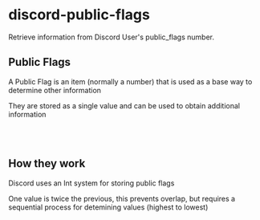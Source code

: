 # discord-public-flags
Retrieve information from Discord User's public_flags number.

<h2>Public Flags</h2>
<p>A Public Flag is an item (normally a number) that is used as a base way to determine other information</p>
<p>They are stored as a single value and can be used to obtain additional information</p>
<br>
<br>
<h2>How they work</h2>
<p>Discord uses an Int system for storing public flags</p>
<p>One value is twice the previous, this prevents overlap, but requires a sequential process for detemining values (highest to lowest)</p>
